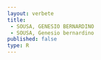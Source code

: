 ```yaml
---
layout: verbete
title:
 - SOUSA, GENESIO BERNARDINO
 - SOUSA, Genesio bernardino
published: false
type: R
---
```


